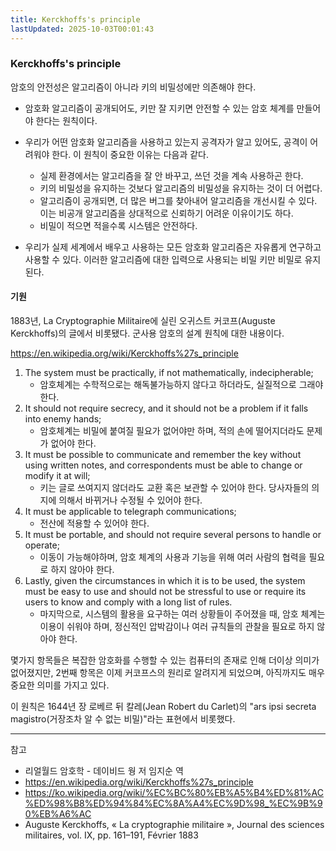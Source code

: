```yaml
---
title: Kerckhoffs's principle
lastUpdated: 2025-10-03T00:01:43
---
```


### Kerckhoffs's principle

암호의 안전성은 알고리즘이 아니라 키의 비밀성에만 의존해야 한다.

- 암호화 알고리즘이 공개되어도, 키만 잘 지키면 안전할 수 있는 암호 체계를 만들어야 한다는 원칙이다.

- 우리가 어떤 암호화 알고리즘을 사용하고 있는지 공격자가 알고 있어도, 공격이 어려워야 한다. 이 원칙이 중요한 이유는 다음과 같다.
  - 실제 환경에서는 알고리즘을 잘 안 바꾸고, 쓰던 것을 계속 사용하곤 한다.
  - 키의 비밀성을 유지하는 것보다 알고리즘의 비밀성을 유지하는 것이 더 어렵다.
  - 알고리즘이 공개되면, 더 많은 버그를 찾아내어 알고리즘을 개선시킬 수 있다. 이는 비공개 알고리즘을 상대적으로 신뢰하기 어려운 이유이기도 하다.
  - 비밀이 적으면 적을수록 시스템은 안전하다.

- 우리가 실제 세계에서 배우고 사용하는 모든 암호화 알고리즘은 자유롭게 연구하고 사용할 수 있다. 이러한 알고리즘에 대한 입력으로 사용되는 비밀 키만 비밀로 유지된다.

#### 기원

1883년, La Cryptographie Militaire에 실린 오귀스트 커코프(Auguste Kerckhoffs)의 글에서 비롯됐다. 군사용 암호의 설계 원칙에 대한 내용이다.

<https://en.wikipedia.org/wiki/Kerckhoffs%27s_principle>

1. The system must be practically, if not mathematically, indecipherable;
    - 암호체계는 수학적으로는 해독불가능하지 않다고 하더라도, 실질적으로 그래야한다.
2. It should not require secrecy, and it should not be a problem if it falls into enemy hands;
    - 암호체계는 비밀에 붙여질 필요가 없어야만 하며, 적의 손에 떨어지더라도 문제가 없어야 한다.
3. It must be possible to communicate and remember the key without using written notes, and correspondents must be able to change or modify it at will;
    - 키는 글로 쓰여지지 않더라도 교환 혹은 보관할 수 있어야 한다. 당사자들의 의지에 의해서 바뀌거나 수정될 수 있어야 한다.
4. It must be applicable to telegraph communications;
    - 전산에 적용할 수 있어야 한다.
5. It must be portable, and should not require several persons to handle or operate;
    - 이동이 가능해야하며, 암호 체계의 사용과 기능을 위해 여러 사람의 협력을 필요로 하지 않아야 한다.
6. Lastly, given the circumstances in which it is to be used, the system must be easy to use and should not be stressful to use or require its users to know and comply with a long list of rules.
    - 마지막으로, 시스템의 활용을 요구하는 여러 상황들이 주어졌을 때, 암호 체계는 이용이 쉬워야 하며, 정신적인 압박감이나 여러 규칙들의 관찰을 필요로 하지 않아야 한다.

몇가지 항목들은 복잡한 암호화를 수행할 수 있는 컴퓨터의 존재로 인해 더이상 의미가 없어졌지만, 2번째 항목은 이제 커코프스의 원리로 알려지게 되었으며, 아직까지도 매우 중요한 의미를 가지고 있다.

이 원칙은 1644년 장 로베르 뒤 칼레(Jean Robert du Carlet)의 "ars ipsi secreta magistro(거장조차 알 수 없는 비밀)"라는 표현에서 비롯했다.

---
참고

- 리얼월드 암호학 - 데이비드 웡 저 임지순 역
- <https://en.wikipedia.org/wiki/Kerckhoffs%27s_principle>
- <https://ko.wikipedia.org/wiki/%EC%BC%80%EB%A5%B4%ED%81%AC%ED%98%B8%ED%94%84%EC%8A%A4%EC%9D%98_%EC%9B%90%EB%A6%AC>
- Auguste Kerckhoffs, « La cryptographie militaire », Journal des sciences militaires, vol. IX, pp. 161–191, Février 1883
